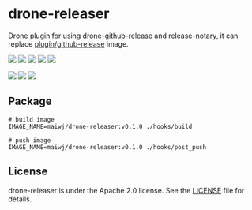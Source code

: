 # drone-releaser

Drone plugin for using [drone-github-release](https://github.com/drone-plugins/drone-github-release) and [release-notary](https://github.com/outillage/release-notary), it can replace [plugin/github-release](https://hub.docker.com/r/plugins/github-release/) image.

[![](https://img.shields.io/badge/Github-thxcode/drone--releaser-orange.svg)](https://github.com/thxcode/drone-releaser)&nbsp;[![](https://img.shields.io/badge/Docker_Hub-maiwj/drone--releaser-orange.svg)](https://hub.docker.com/r/maiwj/drone-releaser)&nbsp;[![](https://img.shields.io/docker/build/maiwj/drone-releaser.svg)](https://hub.docker.com/r/maiwj/drone-releaser)&nbsp;[![](https://img.shields.io/docker/pulls/maiwj/drone-releaser.svg)](https://store.docker.com/community/images/maiwj/drone-releaser)&nbsp;[![](https://img.shields.io/github/license/thxcode/drone-releaser.svg)](https://github.com/thxcode/drone-releaser)

[![](https://images.microbadger.com/badges/image/maiwj/drone-releaser.svg)](https://microbadger.com/images/maiwj/drone-releaser)&nbsp;[![](https://images.microbadger.com/badges/version/maiwj/drone-releaser.svg)](http://microbadger.com/images/maiwj/drone-releaser)&nbsp;[![](https://images.microbadger.com/badges/commit/maiwj/drone-releaser.svg)](http://microbadger.com/images/maiwj/drone-releaser.svg)

## Package

```shell
# build image
IMAGE_NAME=maiwj/drone-releaser:v0.1.0 ./hooks/build

# push image
IMAGE_NAME=maiwj/drone-releaser:v0.1.0 ./hooks/post_push

```

## License

drone-releaser is under the Apache 2.0 license. See the [LICENSE](LICENSE) file for details.